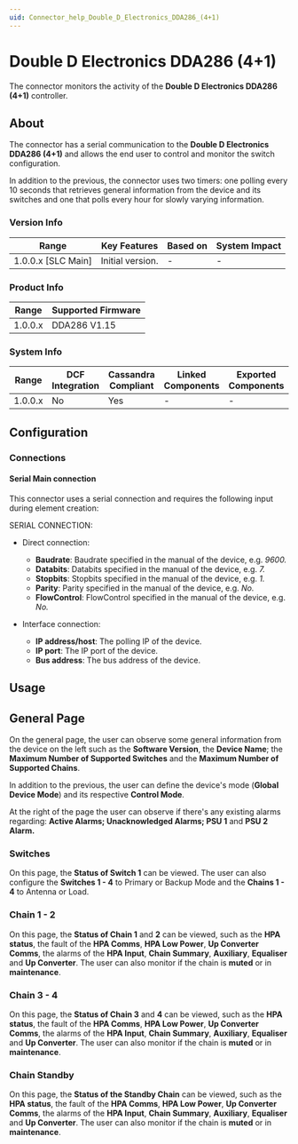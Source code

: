 ```yaml
---
uid: Connector_help_Double_D_Electronics_DDA286_(4+1)
---
```


# Double D Electronics DDA286 (4+1)

The connector monitors the activity of the **Double D Electronics DDA286 (4+1)** controller.

## About

The connector has a serial communication to the **Double D Electronics DDA286 (4+1)** and allows the end user to control and monitor the switch configuration.

In addition to the previous, the connector uses two timers: one polling every 10 seconds that retrieves general information from the device and its switches and one that polls every hour for slowly varying information.

### Version Info

| Range            | Key Features | Based on | System Impact |
|----------------------|------------------|--------------|-------------------|
| 1.0.0.x [SLC Main] | Initial version. | -           | -                |

### Product Info

| Range | Supported Firmware |
|-----------|------------------------|
| 1.0.0.x   | DDA286 V1.15           |

### System Info

| Range | DCF Integration | Cassandra Compliant | Linked Components | Exported Components |
|-----------|---------------------|-------------------------|-----------------------|-------------------------|
| 1.0.0.x   | No                  | Yes                     | -                    | -                      |

## Configuration

### Connections

#### Serial Main connection

This connector uses a serial connection and requires the following input during element creation:

SERIAL CONNECTION:

- Direct connection:

  - **Baudrate**: Baudrate specified in the manual of the device, e.g. *9600.*
  - **Databits**: Databits specified in the manual of the device, e.g. *7.*
  - **Stopbits**: Stopbits specified in the manual of the device, e.g. *1.*
  - **Parity**: Parity specified in the manual of the device, e.g. *No.*
  - **FlowControl**: FlowControl specified in the manual of the device, e.g. *No.*

- Interface connection:

  - **IP address/host**: The polling IP of the device.
  - **IP port**: The IP port of the device.
  - **Bus address**: The bus address of the device.

## Usage

## General Page

On the general page, the user can observe some general information from the device on the left such as the **Software Version**, the **Device Name**; the **Maximum Number of Supported Switches** and the **Maximum Number of Supported Chains**.

In addition to the previous, the user can define the device's mode (**Global Device Mode**) and its respective **Control Mode**.

At the right of the page the user can observe if there's any existing alarms regarding: **Active Alarms; Unacknowledged Alarms; PSU 1** and **PSU 2 Alarm.**

### Switches

On this page, the **Status of Switch 1** can be viewed. The user can also configure the **Switches 1 - 4** to Primary or Backup Mode and the **Chains 1 - 4** to Antenna or Load.

### Chain 1 - 2

On this page, the **Status of Chain 1** and **2** can be viewed, such as the **HPA status**, the fault of the **HPA Comms**, **HPA Low Power**, **Up Converter Comms**, the alarms of the **HPA Input**, **Chain Summary**, **Auxiliary**, **Equaliser** and **Up Converter**. The user can also monitor if the chain is **muted** or in **maintenance**.

### Chain 3 - 4

On this page, the **Status of Chain 3** and **4** can be viewed, such as the **HPA status**, the fault of the **HPA Comms**, **HPA Low Power**, **Up Converter Comms**, the alarms of the **HPA Input**, **Chain Summary**, **Auxiliary**, **Equaliser** and **Up Converter**. The user can also monitor if the chain is **muted** or in **maintenance**.

### Chain Standby

On this page, the **Status of the Standby Chain** can be viewed, such as the **HPA status**, the fault of the **HPA Comms**, **HPA Low Power**, **Up Converter Comms**, the alarms of the **HPA Input**, **Chain Summary**, **Auxiliary**, **Equaliser** and **Up Converter**. The user can also monitor if the chain is **muted** or in **maintenance**.
